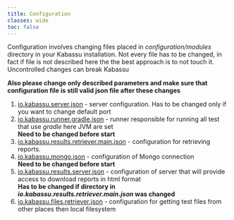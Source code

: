 ```yaml
---
title: Configuration
classes: wide
toc: false
---
```


Configuration involves changing files placed in _configuration/modules_ directory in your Kabassu installation.
Not every file has to be changed, in fact if file is not described here the the best approach is to not touch it. Uncontrolled changes can break Kabassu  

**Also please change only described parameters and make sure that configuration file is still valid json file after these changes**

1. [io.kabassu.server.json](../server) - server configuration. Has to be changed only if you want to change default port  
2. [io.kabassu.runner.gradle.json](../runner.gradle) - runner responsible for running all test that use _gradle_ here JVM are set  
**Need to be changed before start**   
3. [io.kabassu.results.retriever.main.json](../retriever.main) - configuration for retrieving reports.
4. [io.kabassu.mongo.json](../mongo) - configuration of Mongo connection  
**Need to be changed before start**        
5. [io.kabassu.results.server.json](../results.server) - configuration of server that will provide access to download reports in html format   
**Has to be changed if directory in _io.kabassu.results.retriever.main.json_ was changed**
6. [io.kabassu.files.retriever.json](../files.retriever) - configuration for getting test files from other places then local filesystem 
